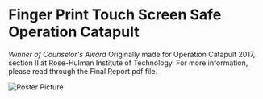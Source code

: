 # Finger Print Touch Screen Safe Operation Catapult
*Winner of Counselor's Award*
Originally made for Operation Catapult 2017, section II at Rose-Hulman Institute of Technology. 
For more information, please read through the Final Report pdf file.

![Poster Picture](https://github.com/gnodipac886/Finger-Print-Touch-Screen-Safe/blob/master/Group%2025%20Poster.PNG?raw=true)
